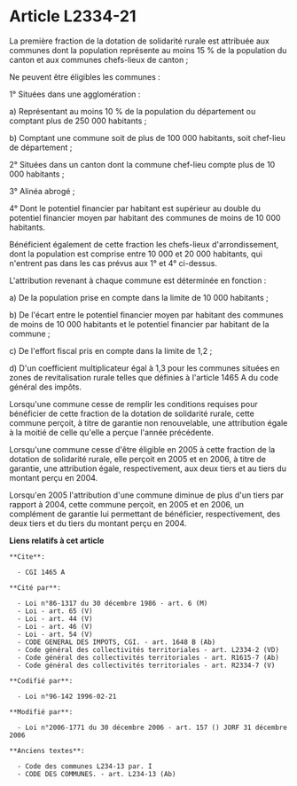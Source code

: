 # Article L2334-21

La première fraction de la dotation de solidarité rurale est attribuée aux communes dont la population représente au moins 15
% de la population du canton et aux communes chefs-lieux de canton ;

Ne peuvent être éligibles les communes :

1° Situées dans une agglomération :

a) Représentant au moins 10 % de la population du département ou comptant plus de 250 000 habitants ;

b) Comptant une commune soit de plus de 100 000 habitants, soit chef-lieu de département ;

2° Situées dans un canton dont la commune chef-lieu compte plus de 10 000 habitants ;

3° Alinéa abrogé ;

4° Dont le potentiel financier par habitant est supérieur au double du potentiel financier moyen par habitant des communes de
moins de 10 000 habitants.

Bénéficient également de cette fraction les chefs-lieux d'arrondissement, dont la population est comprise entre 10 000 et 20
000 habitants, qui n'entrent pas dans les cas prévus aux 1° et 4° ci-dessus.

L'attribution revenant à chaque commune est déterminée en fonction :

a) De la population prise en compte dans la limite de 10 000 habitants ;

b) De l'écart entre le potentiel financier moyen par habitant des communes de moins de 10 000 habitants et le potentiel
financier par habitant de la commune ;

c) De l'effort fiscal pris en compte dans la limite de 1,2 ;

d) D'un coefficient multiplicateur égal à 1,3 pour les communes situées en zones de revitalisation rurale telles que définies
à l'article 1465 A du code général des impôts.

Lorsqu'une commune cesse de remplir les conditions requises pour bénéficier de cette fraction de la dotation de solidarité
rurale, cette commune perçoit, à titre de garantie non renouvelable, une attribution égale à la moitié de celle qu'elle a
perçue l'année précédente.

Lorsqu'une commune cesse d'être éligible en 2005 à cette fraction de la dotation de solidarité rurale, elle perçoit en 2005
et en 2006, à titre de garantie, une attribution égale, respectivement, aux deux tiers et au tiers du montant perçu en 2004.

Lorsqu'en 2005 l'attribution d'une commune diminue de plus d'un tiers par rapport à 2004, cette commune perçoit, en 2005 et
en 2006, un complément de garantie lui permettant de bénéficier, respectivement, des deux tiers et du tiers du montant perçu
en 2004.

**Liens relatifs à cet article**

	**Cite**:

	  - CGI 1465 A

	**Cité par**:

	  - Loi n°86-1317 du 30 décembre 1986 - art. 6 (M)
	  - Loi - art. 65 (V)
	  - Loi - art. 44 (V)
	  - Loi - art. 46 (V)
	  - Loi - art. 54 (V)
	  - CODE GENERAL DES IMPOTS, CGI. - art. 1648 B (Ab)
	  - Code général des collectivités territoriales - art. L2334-2 (VD)
	  - Code général des collectivités territoriales - art. R1615-7 (Ab)
	  - Code général des collectivités territoriales - art. R2334-7 (V)

	**Codifié par**:

	  - Loi n°96-142 1996-02-21

	**Modifié par**:

	  - Loi n°2006-1771 du 30 décembre 2006 - art. 157 () JORF 31 décembre 2006

	**Anciens textes**:

	  - Code des communes L234-13 par. I
	  - CODE DES COMMUNES. - art. L234-13 (Ab)
